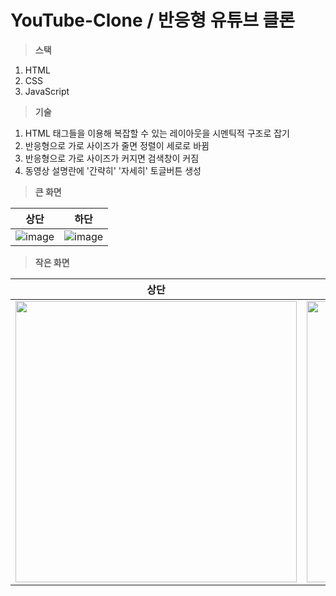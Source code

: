 # YouTube-Clone / 반응형 유튜브 클론
> **스택**
1. HTML
2. CSS
3. JavaScript

> **기술**
1. HTML 태그들을 이용해 복잡할 수 있는 레이아웃을 시멘틱적 구조로 잡기
2. 반응형으로 가로 사이즈가 줄면 정렬이 세로로 바뀜
3. 반응형으로 가로 사이즈가 커지면 검색창이 커짐
4. 동영상 설명란에 '간략히' '자세히' 토글버튼 생성

> **큰 화면**

|상단|하단|
|--|--|
|![image](https://user-images.githubusercontent.com/68316994/173474731-35400293-28ec-489a-966e-1e23dfa97b3c.png)|![image](https://user-images.githubusercontent.com/68316994/173475017-c253edb5-35fc-4a5c-a2eb-510df80e2f59.png)|

> **작은 화면**

|상단|하단|
|--|--|
|<img src="https://user-images.githubusercontent.com/68316994/173475424-498054f3-c562-476b-8610-01039aef46c9.png" height="450">|<img src="https://user-images.githubusercontent.com/68316994/173475572-171f6ed8-8f47-4c36-8a78-1f989bbcd12d.png" height="450">|
